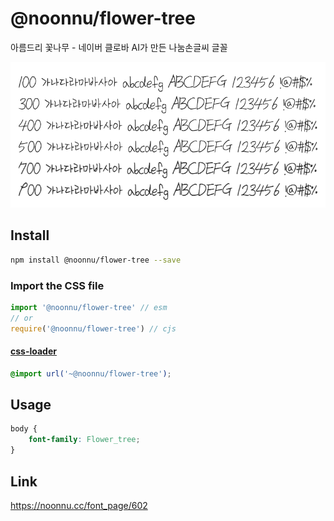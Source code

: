 # @noonnu/flower-tree

아름드리 꽃나무 - 네이버 클로바 AI가 만든 나눔손글씨 글꼴

![example](./example.png)

## Install

```bash
npm install @noonnu/flower-tree --save
```

### Import the CSS file

```js
import '@noonnu/flower-tree' // esm
// or
require('@noonnu/flower-tree') // cjs
```

#### [css-loader](https://github.com/webpack-contrib/css-loader)

```css
@import url('~@noonnu/flower-tree');
```

## Usage

```css
body {
    font-family: Flower_tree;
}
```

## Link

https://noonnu.cc/font_page/602
